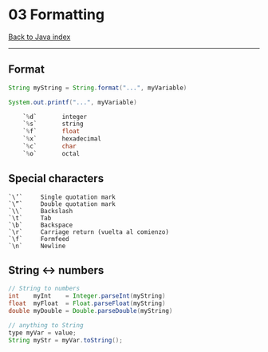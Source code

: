 # 03 Formatting

[Back to Java index](../JAVA.md)

---

## **Format**

```java
String myString = String.format("...", myVariable)

System.out.printf("...", myVariable)

    `%d`       integer
    `%s`       string
    `%f`       float
    `%x`       hexadecimal
    `%c`       char
    `%o`       octal
```

## **Special characters**

    `\’`     Single quotation mark
    `\”`     Double quotation mark
    `\\`     Backslash
    `\t`     Tab
    `\b`     Backspace
    `\r`     Carriage return (vuelta al comienzo)
    `\f`     Formfeed
    `\n`     Newline

## **String ↔ numbers**

```java
// String to numbers
int    myInt    = Integer.parseInt(myString)
float  myFloat  = Float.parseFloat(myString)
double myDouble = Double.parseDouble(myString)

// anything to String
type myVar = value;
String myStr = myVar.toString();
```